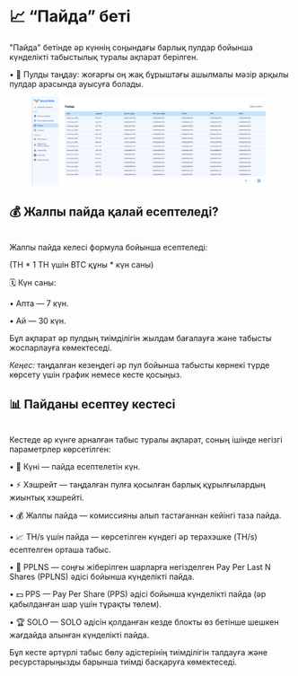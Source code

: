 # 📈 “Пайда” беті

"Пайда" бетінде әр күннің соңындағы барлық пулдар бойынша күнделікті табыстылық туралы ақпарат берілген.

• 🔽 Пулды таңдау: жоғарғы оң жақ бұрыштағы ашылмалы мәзір арқылы пулдар арасында ауысуға болады.

<figure><img src="../../.gitbook/assets/image (3).png" alt=""><figcaption></figcaption></figure>

## **💰 Жалпы пайда қалай есептеледі?**

\
Жалпы пайда келесі формула бойынша есептеледі:

(TH \* 1 TH үшін BTC құны \* күн саны)

🗓️ Күн саны:

• Апта — 7 күн.

• Ай — 30 күн.

Бұл ақпарат әр пулдың тиімділігін жылдам бағалауға және табысты жоспарлауға көмектеседі.

_Кеңес:_ таңдалған кезеңдегі әр пул бойынша табысты көрнекі түрде көрсету үшін график немесе кесте қосыңыз.

## 📊 Пайданы есептеу кестесі

\
Кестеде әр күнге арналған табыс туралы ақпарат, соның ішінде негізгі параметрлер көрсетілген:

• 📅 Күні — пайда есептелетін күн.

• ⚡ Хэшрейт — таңдалған пулға қосылған барлық құрылғылардың жиынтық хэшрейті.

• 💰 Жалпы пайда — комиссияны алып тастағаннан кейінгі таза пайда.

• 📈 TH/s үшін пайда — көрсетілген күндегі әр терахэшке (TH/s) есептелген орташа табыс.

• 🔄 PPLNS — соңғы жіберілген шарларға негізделген Pay Per Last N Shares (PPLNS) әдісі бойынша күнделікті пайда.

• 💵 PPS — Pay Per Share (PPS) әдісі бойынша күнделікті пайда (әр қабылданған шар үшін тұрақты төлем).

• 🏆 SOLO — SOLO әдісін қолданған кезде блокты өз бетінше шешкен жағдайда алынған күнделікті пайда.

Бұл кесте әртүрлі табыс бөлу әдістерінің тиімділігін талдауға және ресурстарыңызды барынша тиімді басқаруға көмектеседі.
